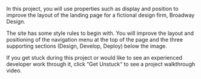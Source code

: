 In this project, you will use properties such as display and position to improve the layout of the landing page for a fictional design firm, Broadway Design.

The site has some style rules to begin with. You will improve the layout and positioning of the navigation menu at the top of the page and the three supporting sections (Design, Develop, Deploy) below the image.

If you get stuck during this project or would like to see an experienced developer work through it, click “Get Unstuck“ to see a project walkthrough video.
